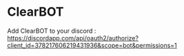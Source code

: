 # ClearBOT
Add ClearBOT to your discord : https://discordapp.com/api/oauth2/authorize?client_id=378217606219431936&scope=bot&permissions=1
